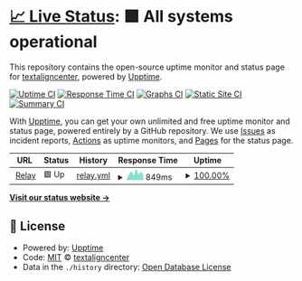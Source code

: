 # [📈 Live Status](https://textaligncenter.github.io/upptime): <!--live status--> **🟩 All systems operational**

This repository contains the open-source uptime monitor and status page for [textaligncenter](https://textaligncenter.github.io/upptime), powered by [Upptime](https://github.com/upptime/upptime).

[![Uptime CI](https://github.com/textaligncenter/upptime/workflows/Uptime%20CI/badge.svg)](https://github.com/textaligncenter/upptime/actions?query=workflow%3A%22Uptime+CI%22)
[![Response Time CI](https://github.com/textaligncenter/upptime/workflows/Response%20Time%20CI/badge.svg)](https://github.com/textaligncenter/upptime/actions?query=workflow%3A%22Response+Time+CI%22)
[![Graphs CI](https://github.com/textaligncenter/upptime/workflows/Graphs%20CI/badge.svg)](https://github.com/textaligncenter/upptime/actions?query=workflow%3A%22Graphs+CI%22)
[![Static Site CI](https://github.com/textaligncenter/upptime/workflows/Static%20Site%20CI/badge.svg)](https://github.com/textaligncenter/upptime/actions?query=workflow%3A%22Static+Site+CI%22)
[![Summary CI](https://github.com/textaligncenter/upptime/workflows/Summary%20CI/badge.svg)](https://github.com/textaligncenter/upptime/actions?query=workflow%3A%22Summary+CI%22)

With [Upptime](https://upptime.js.org), you can get your own unlimited and free uptime monitor and status page, powered entirely by a GitHub repository. We use [Issues](https://github.com/textaligncenter/upptime/issues) as incident reports, [Actions](https://github.com/textaligncenter/upptime/actions) as uptime monitors, and [Pages](https://textaligncenter.github.io/upptime) for the status page.

<!--start: status pages-->
<!-- This summary is generated by Upptime (https://github.com/upptime/upptime) -->
<!-- Do not edit this manually, your changes will be overwritten -->
<!-- prettier-ignore -->
| URL | Status | History | Response Time | Uptime |
| --- | ------ | ------- | ------------- | ------ |
| <img alt="" src="https://icons.duckduckgo.com/ip3/relay.kwp-online.de.ico" height="13"> [Relay](https://relay.kwp-online.de/managementweb) | 🟩 Up | [relay.yml](https://github.com/textaligncenter/upptime/commits/HEAD/history/relay.yml) | <details><summary><img alt="Response time graph" src="./graphs/relay/response-time-week.png" height="20"> 849ms</summary><br><a href="https://textaligncenter.github.io/upptime/history/relay"><img alt="Response time 763" src="https://img.shields.io/endpoint?url=https%3A%2F%2Fraw.githubusercontent.com%2Ftextaligncenter%2Fupptime%2FHEAD%2Fapi%2Frelay%2Fresponse-time.json"></a><br><a href="https://textaligncenter.github.io/upptime/history/relay"><img alt="24-hour response time 620" src="https://img.shields.io/endpoint?url=https%3A%2F%2Fraw.githubusercontent.com%2Ftextaligncenter%2Fupptime%2FHEAD%2Fapi%2Frelay%2Fresponse-time-day.json"></a><br><a href="https://textaligncenter.github.io/upptime/history/relay"><img alt="7-day response time 849" src="https://img.shields.io/endpoint?url=https%3A%2F%2Fraw.githubusercontent.com%2Ftextaligncenter%2Fupptime%2FHEAD%2Fapi%2Frelay%2Fresponse-time-week.json"></a><br><a href="https://textaligncenter.github.io/upptime/history/relay"><img alt="30-day response time 763" src="https://img.shields.io/endpoint?url=https%3A%2F%2Fraw.githubusercontent.com%2Ftextaligncenter%2Fupptime%2FHEAD%2Fapi%2Frelay%2Fresponse-time-month.json"></a><br><a href="https://textaligncenter.github.io/upptime/history/relay"><img alt="1-year response time 763" src="https://img.shields.io/endpoint?url=https%3A%2F%2Fraw.githubusercontent.com%2Ftextaligncenter%2Fupptime%2FHEAD%2Fapi%2Frelay%2Fresponse-time-year.json"></a></details> | <details><summary><a href="https://textaligncenter.github.io/upptime/history/relay">100.00%</a></summary><a href="https://textaligncenter.github.io/upptime/history/relay"><img alt="All-time uptime 99.92%" src="https://img.shields.io/endpoint?url=https%3A%2F%2Fraw.githubusercontent.com%2Ftextaligncenter%2Fupptime%2FHEAD%2Fapi%2Frelay%2Fuptime.json"></a><br><a href="https://textaligncenter.github.io/upptime/history/relay"><img alt="24-hour uptime 100.00%" src="https://img.shields.io/endpoint?url=https%3A%2F%2Fraw.githubusercontent.com%2Ftextaligncenter%2Fupptime%2FHEAD%2Fapi%2Frelay%2Fuptime-day.json"></a><br><a href="https://textaligncenter.github.io/upptime/history/relay"><img alt="7-day uptime 100.00%" src="https://img.shields.io/endpoint?url=https%3A%2F%2Fraw.githubusercontent.com%2Ftextaligncenter%2Fupptime%2FHEAD%2Fapi%2Frelay%2Fuptime-week.json"></a><br><a href="https://textaligncenter.github.io/upptime/history/relay"><img alt="30-day uptime 99.92%" src="https://img.shields.io/endpoint?url=https%3A%2F%2Fraw.githubusercontent.com%2Ftextaligncenter%2Fupptime%2FHEAD%2Fapi%2Frelay%2Fuptime-month.json"></a><br><a href="https://textaligncenter.github.io/upptime/history/relay"><img alt="1-year uptime 99.92%" src="https://img.shields.io/endpoint?url=https%3A%2F%2Fraw.githubusercontent.com%2Ftextaligncenter%2Fupptime%2FHEAD%2Fapi%2Frelay%2Fuptime-year.json"></a></details>

<!--end: status pages-->

[**Visit our status website →**](https://textaligncenter.github.io/upptime)

## 📄 License

- Powered by: [Upptime](https://github.com/upptime/upptime)
- Code: [MIT](./LICENSE) © [textaligncenter](https://textaligncenter.github.io/upptime)
- Data in the `./history` directory: [Open Database License](https://opendatacommons.org/licenses/odbl/1-0/)
